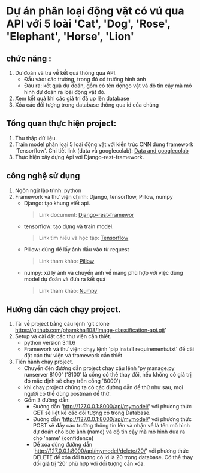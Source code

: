 # Dự án phân loại động vật có vú qua API với 5 loài 'Cat', 'Dog', 'Rose', 'Elephant', 'Horse', 'Lion'
## chức năng :
1. Dư đoán và trả về kết quả thông qua API.
   - Đầu vào: các trường, trong đó có trường hình ảnh
   - Đàu ra: kết quả dự đoán, gồm có tên đọngo vật và độ tin cậy mà mô hình dự đoán ra loài động vật đó.
2. Xem kết quả khi các giá trị đã up lên database
3. Xóa các đối tượng trong database thông qua id của chúng

## Tổng quan thực hiện project:
1. Thu thập dữ liệu.
2. Train model phân loại 5 loài động vật với kiến trúc CNN dùng framework 'Tensorflow'. Chi tiết link (data và googlecolab): [Data and googlecolab](https://drive.google.com/drive/folders/1uoUC4oMCYdUQcrb2V5W-CXgbzeKRDh2S?usp=sharing)
3. Thực hiện xây dựng Api với Django-rest-framework.

## công nghệ sử dụng
1. Ngôn ngữ lập trình:  python
2. Framework và thư viện chính: Django, tensorflow, Pillow, numpy
   - Django: tạo khung viết api.
     > Link document: [Django-rest-framewor](https://www.django-rest-framework.org/)
   - tensorflow: tạo dựng và train model.
     > Link tìm hiểu và học tập: [Tensorflow](https://www.tensorflow.org/?hl=vi)
   - Pillow: dùng để lấy ảnh đầu vào từ request
     > Link tham khảo: [Pillow](https://pypi.org/project/pillow/)
   - numpy: xử lý ảnh và chuyển ảnh về mảng phù hợp với việc dùng model dự đoán và đưa ra kết quả
     > Link tham khảo: [Numpy](https://numpy.org/)

## Hướng dẫn cách chạy project.
1. Tải về project bằng câu lệnh 'git clone https://github.com/phamkhai108/Image-classification-api.git'
2. Setup và cài đặt các thư viện cần thiết.
   - python version 3.11.6
   - Framework và thư viện: chạy lệnh 'pip install requirements.txt' để cài đặt các thư viện và framework cần thiết
3. Tiến hành chạy project.
   - Chuyển đến đường dẫn project chay câu lệnh 'py manage.py runserver 8100' ('8100' là cổng có thể thay đổi, nếu không có giá trị đó mặc định sẽ chạy trên cổng '8000')
   - khi chạy project chúng ta có các đường dẫn để thử như sau, mọi người có thể dùng postman để thử.
   - Gồm 3 đường dẫn:
     - Đường dẫn 'http://127.0.0.1:8000/api/mymodel/' với phương thức GET sẽ liệt kê các đối tượng có trong Database.
     - Đường dẫn 'http://127.0.0.1:8000/api/mymodel/' với phương thức POST sẽ đẩy các trường thông tin lên và nhận về là tên mô hình dự đoán cho bức ảnh (name) và độ tin cậy mà mô hình đưa ra cho 'name' (confidence)
     - Dể xóa dùng đường dẫn 'http://127.0.0.1:8000/api/mymodel/delete/20/' với phương thức DELETE để xóa đối tượng có id là 20 trong database. Có thể thay đổi giá trị '20' phù hợp với đối tượng cần xóa.
